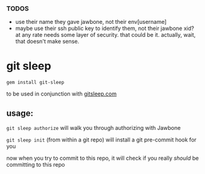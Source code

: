 ### TODOS

* use their name they gave jawbone, not their env[username]
* maybe use their ssh public key to identify them, not their jawbone xid? at any rate needs some layer of security. that could be it. actually, wait, that doesn't make sense.

# git sleep

`gem install git-sleep`

to be used in conjunction with [gitsleep.com](http://www.gitsleep.com)

## usage:

`git sleep authorize` will walk you through authorizing with Jawbone

`git sleep init` (from within a git repo) will install a git pre-commit hook for you

now when you try to commit to this repo, it will check if you really *should* be committing to this repo
